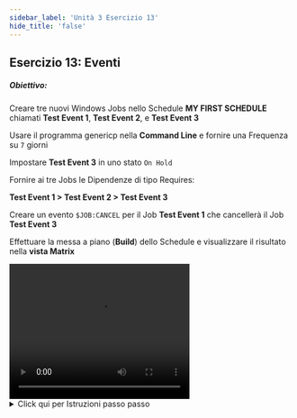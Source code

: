 ```yaml
---
sidebar_label: 'Unità 3 Esercizio 13'
hide_title: 'false'
---
```


## Esercizio 13: Eventi

##### Obiettivo:

Creare tre nuovi Windows Jobs nello Schedule **MY FIRST SCHEDULE** chiamati **Test Event 1**, **Test Event 2**, e **Test Event 3**

Usare il programma genericp nella **Command Line** e fornire una Frequenza su ```7``` giorni

Impostare **Test Event 3** in uno stato ```On Hold``` 

Fornire ai tre Jobs le Dipendenze di tipo Requires:

**Test Event 1 > Test Event 2 > Test Event 3**

Creare un evento ```$JOB:CANCEL``` per il Job **Test Event 1** che cancellerà il Job **Test Event 3**

Effettuare la messa a piano (**Build**) dello Schedule e visualizzare il risultato nella **vista Matrix**


<div>
<video width="320" height="240" controls>
  <source src="videobasic/U3E13.mp4" type="video/mp4"></source>
Your browser does not support the video tag.
</video>
</div>

<details>

<summary>Click qui per Istruzioni passo passo</summary>

1.	Creare gli Schedules/Jobs
* Nel menù **Administration** fare doppio clic su **Job Master**.
* Nell'elenco a discesa **Schedule** selezionare **My First Schedule**.
* Nella barra degli strumenti di **Job Master Toolbar**, Fare clic sul pulsante **Add**.
* Nella casella di testo **Name** digitare **Test Event 1**.
* Nell'elenco a discesa **Job Type** selezionare ```Windows```.
* Nell'elenco a discesa **Primary Machine** selezionare la macchina ```SMATraining``` su lla quale girerà il Job.
* Nell'elenco a discesa **User ID** selezionare ```SMATRAINING\SMAUSER```.
* Nella **Command Line**, digiatre **Ctrl + F** fare doppio clic su un comando che somigli a questo:
    ```“[[PathWindows]]\genericp.exe” –t[[RUNTIME]]```  
* Fare clic sul pulsante **Save**.
* Fare clic sulla scheda **Frequency**.
* All'interno del riquadro **Frequency list** fare clic aul pulsante **Add**.
* Selezionare l'opzione **Use Existing Frequency**.
* Nell'elenco a discesa **Frequency** selezionare ``Mon-Sun-O``.
* Fare clic su **Next**.
* Fare clic sul pulsante **Finish**.
* Nella barra degli strumenti del **Job Master**, Fare clic sul pulsante **Copy**.
* Nominare il **Job Test Event 2**.
* Fare clic su **OK**.
* Nella barra degli strumenti del **Job Master**, Fare clic sul pulsante **Copy**.
* Nominare il Job **Test Event 3**.
* Fare clic su **OK**.
* Selezionare la scheda **Frequency**.
* Nel riquadro Job Build Status selezionare ```On Hold```.
* Fare clic sul pulsante **Save**.
* Chiudere **Job Master**.
* Nel menù **Administration** fare doppio clic su **Workflow Designer**.
* Nella lista di **Selezione degli Schedule**, selezionare **My First Schedule**.
* Fare clic sullo strumento **Add Dependency**.
* Fare clic su **Test Event 1**, poi su **Test Event 2** per creare una dipendenza di tipo **Requires**.
* Fare clic su **Test Event 2**, poi su **Test Event 3** per creare una dipendenza di tipo **Requires**.
2. Creare gli eventi
* Dal Workflow Designer, fare clic con il tasto destro su Test Event 1 e selezionare Edit.  
* Fare clic sulla scheda Events.
* Nel Riquadro Events Fare clic sul pulsante Add.
* Nella procedura guidata (Event Definition Wizard), nel Send Event on selezionare Job Status.
* Fare clic sul pulsante Next.
* Nell'elenco a discesa Job Status selezionare Finished OK.
* Fare clic sul pulsante Next .
* Nell'elenco a discesa Event Template selezionare l'evento $JOB:CANCEL Event.

:::note Esempio:
```
$JOB:CANCEL,<Schedule date>,<Schedule name>,<Job name>
```        
* ```<Schedule date>``` da sostituire con ```CURRENT```, ```[[$DATE]]```, oppure ```[[$SCHEDULE DATE]]```  
* ```<Schedule name>``` da sostituire con **nome completo dello Schedule in cui il Job**, oppure ```[[$SCHEDULE NAME]]```  
* ```<Job name>``` da sostituire con **il nome del Job su cui l'Evento agirà  **

* L'evento somiglierà a questo:

```
[[$SCHEDULE DATE]],[[$SCHEDULE NAME]],Test Event 3
```
:::
* Fare clic sul pulsante **Finish**.
* Chiudere le schede **Job Master** e **Workflow Designer**.
* Aprire una delle **viste Operation** e controllare se lo Schedule **My First Schedule** è **In Process** (Cancellare i Job se lo stato non è Completed)
* Effettuare le messa a piano (**Build**) dello Schedule in stato Rilasciato (**Released**) e **osservare il processo**.
* **Usare la vista List o Matrix in Enterprise Manager o utilizzare il Solution Manager**.  

</details>